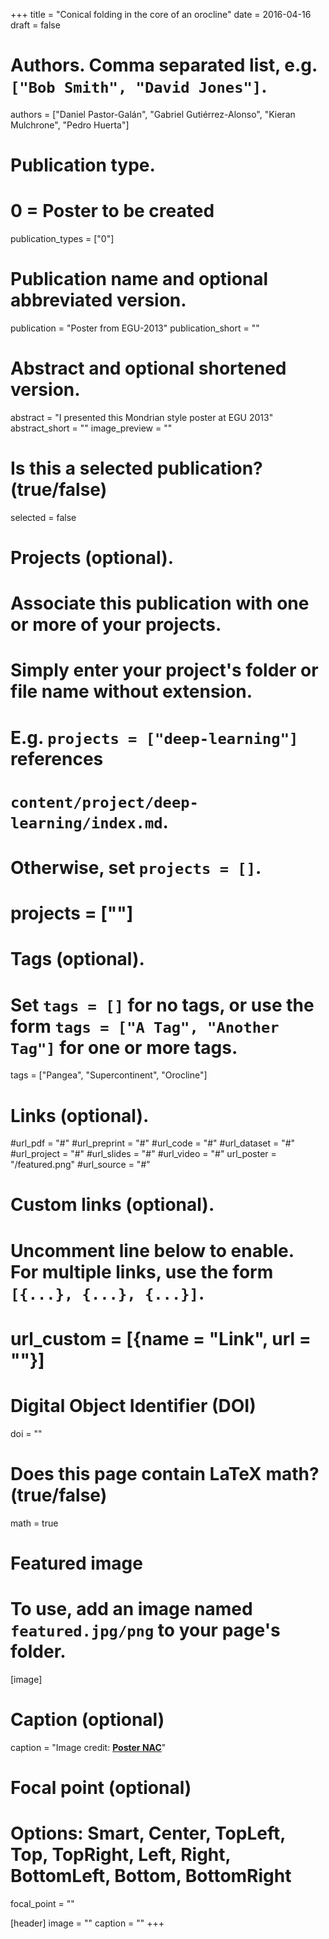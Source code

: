 +++
title = "Conical folding in the core of an orocline"
date = 2016-04-16
draft = false

# Authors. Comma separated list, e.g. `["Bob Smith", "David Jones"]`.
authors = ["Daniel Pastor-Galán", "Gabriel Gutiérrez-Alonso", "Kieran Mulchrone", "Pedro Huerta"]

# Publication type.
# 0 = Poster to be created
publication_types = ["0"]

# Publication name and optional abbreviated version.
publication = "Poster from EGU-2013"
publication_short = ""

# Abstract and optional shortened version.
abstract = "I presented this Mondrian style poster at EGU 2013"
abstract_short = ""
image_preview = ""

# Is this a selected publication? (true/false)
selected = false

# Projects (optional).
#   Associate this publication with one or more of your projects.
#   Simply enter your project's folder or file name without extension.
#   E.g. `projects = ["deep-learning"]` references 
#   `content/project/deep-learning/index.md`.
#   Otherwise, set `projects = []`.
# projects = [""]

# Tags (optional).
#   Set `tags = []` for no tags, or use the form `tags = ["A Tag", "Another Tag"]` for one or more tags.
tags = ["Pangea", "Supercontinent", "Orocline"]

# Links (optional).
#url_pdf = "#"
#url_preprint = "#"
#url_code = "#"
#url_dataset = "#"
#url_project = "#"
#url_slides = "#"
#url_video = "#"
url_poster = "/featured.png"
#url_source = "#"

# Custom links (optional).
#   Uncomment line below to enable. For multiple links, use the form `[{...}, {...}, {...}]`.
# url_custom = [{name = "Link", url = ""}]

# Digital Object Identifier (DOI)
doi = ""

# Does this page contain LaTeX math? (true/false)
math = true

# Featured image
# To use, add an image named `featured.jpg/png` to your page's folder. 
[image]
 # Caption (optional)
   caption = "Image credit: [**Poster NAC**](/publication/poster/2016NAC14/featured.png)"

  # Focal point (optional)
  # Options: Smart, Center, TopLeft, Top, TopRight, Left, Right, BottomLeft, Bottom, BottomRight
  focal_point = ""
  
[header]
image = ""
caption = ""
+++
